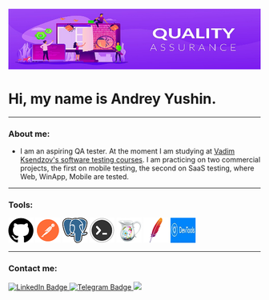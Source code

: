 ![](QA.jpg)

# Hi, my name is Andrey Yushin.
___
### About me:
   * I am an aspiring QA tester. At the moment I am studying at [Vadim Ksendzov's software testing courses](https://ksendzov.com/). I am practicing on two commercial projects, the first on mobile testing, the second on SaaS testing, where Web, WinApp, Mobile are tested. 
___
### Tools:
![](GitHub.png) ![](Postman.png) ![](Postgresql.png) ![](Terminal.png) ![](Charles.png) ![](JMeter.png) ![](DevTools.jpg)

___
### Contact me:
<div id "badges">
<a href="https://www.linkedin.com/in/andrey-yushin-ba6570290?trk=contact-info">
   <img src="https://img.shields.io/badge/LinkedIn-blue?style=plastic&logo=LinkedIn" alt="LinkedIn Badge"/>
   
<a href="https://t.me/Zeinkor">   
   <img src="https://img.shields.io/badge/Telegram-white?style=plastic&logo=Telegram" alt="Telegram Badge"/>
   
<a href="https://Zeinkor@gmail.com">
   <img src="https://img.shields.io/badge/Gmail-white?style=plastic&logo=Gmail"/>
</div> 

